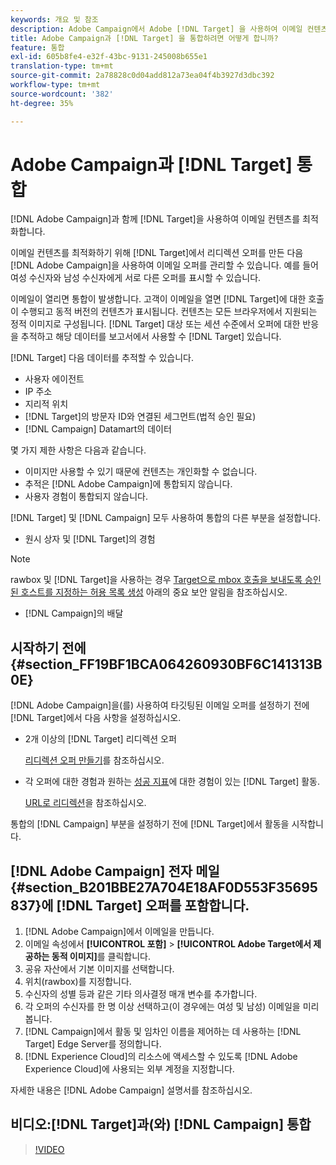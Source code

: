 ```yaml
---
keywords: 개요 및 참조
description: Adobe Campaign에서 Adobe [!DNL Target] 을 사용하여 이메일 컨텐츠를 최적화하는 방법을 알아봅니다.
title: Adobe Campaign과 [!DNL Target] 을 통합하려면 어떻게 합니까?
feature: 통합
exl-id: 605b8fe4-e32f-43bc-9131-245008b655e1
translation-type: tm+mt
source-git-commit: 2a78828c0d04add812a73ea04f4b3927d3dbc392
workflow-type: tm+mt
source-wordcount: '382'
ht-degree: 35%

---
```


# Adobe Campaign과 [!DNL Target] 통합

[!DNL Adobe Campaign]과 함께 [!DNL Target]을 사용하여 이메일 컨텐츠를 최적화합니다.

이메일 컨텐츠를 최적화하기 위해 [!DNL Target]에서 리디렉션 오퍼를 만든 다음 [!DNL Adobe Campaign]을 사용하여 이메일 오퍼를 관리할 수 있습니다. 예를 들어 여성 수신자와 남성 수신자에게 서로 다른 오퍼를 표시할 수 있습니다.

이메일이 열리면 통합이 발생합니다. 고객이 이메일을 열면 [!DNL Target]에 대한 호출이 수행되고 동적 버전의 컨텐츠가 표시됩니다. 컨텐츠는 모든 브라우저에서 지원되는 정적 이미지로 구성됩니다. [!DNL Target] 대상 또는 세션 수준에서 오퍼에 대한 반응을 추적하고 해당 데이터를 보고서에서 사용할 수  [!DNL Target] 있습니다.

[!DNL Target] 다음 데이터를 추적할 수 있습니다.

* 사용자 에이전트
* IP 주소
* 지리적 위치
* [!DNL Target]의 방문자 ID와 연결된 세그먼트(법적 승인 필요)
* [!DNL Campaign] Datamart의 데이터

몇 가지 제한 사항은 다음과 같습니다.

* 이미지만 사용할 수 있기 때문에 컨텐츠는 개인화할 수 없습니다.
* 추적은 [!DNL Adobe Campaign]에 통합되지 않습니다.
* 사용자 경험이 통합되지 않습니다.

[!DNL Target] 및 [!DNL Campaign] 모두 사용하여 통합의 다른 부분을 설정합니다.

* 원시 상자 및 [!DNL Target]의 경험

>[!NOTE]
>
>rawbox 및 [!DNL Target]을 사용하는 경우 [Target으로 mbox 호출을 보내도록 승인된 호스트를 지정하는 허용 목록 생성](/help/administrating-target/hosts.md#allowlist) 아래의 중요 보안 알림을 참조하십시오.

* [!DNL Campaign]의 배달

## 시작하기 전에 {#section_FF19BF1BCA064260930BF6C141313B0E}

[!DNL Adobe Campaign]을(를) 사용하여 타깃팅된 이메일 오퍼를 설정하기 전에 [!DNL Target]에서 다음 사항을 설정하십시오.

* 2개 이상의 [!DNL Target] 리디렉션 오퍼

   [리디렉션 오퍼 만들기](/help/c-experiences/c-manage-content/offer-redirect.md)를 참조하십시오.

* 각 오퍼에 대한 경험과 원하는 [성공 지표](/help/c-activities/r-success-metrics/success-metrics.md)에 대한 경험이 있는 [!DNL Target] 활동.

   [URL로 리디렉션](/help/c-experiences/c-visual-experience-composer/redirect-offer.md)을 참조하십시오.

통합의 [!DNL Campaign] 부분을 설정하기 전에 [!DNL Target]에서 활동을 시작합니다.

## [!DNL Adobe Campaign] 전자 메일 {#section_B201BBE27A704E18AF0D553F35695837}에 [!DNL Target] 오퍼를 포함합니다.

1. [!DNL Adobe Campaign]에서 이메일을 만듭니다.
1. 이메일 속성에서 **[!UICONTROL 포함]** > **[!UICONTROL Adobe Target에서 제공하는 동적 이미지]**&#x200B;를 클릭합니다.
1. 공유 자산에서 기본 이미지를 선택합니다.
1. 위치(rawbox)를 지정합니다.
1. 수신자의 성별 등과 같은 기타 의사결정 매개 변수를 추가합니다.
1. 각 오퍼의 수신자를 한 명 이상 선택하고(이 경우에는 여성 및 남성) 이메일을 미리 봅니다.
1. [!DNL Campaign]에서 활동 및 임차인 이름을 제어하는 데 사용하는 [!DNL Target] Edge Server를 정의합니다.
1. [!DNL Experience Cloud]의 리소스에 액세스할 수 있도록 [!DNL Adobe Experience Cloud]에 사용되는 외부 계정을 지정합니다.

자세한 내용은 [!DNL Adobe Campaign] 설명서를 참조하십시오.

## 비디오:[!DNL Target]과(와) [!DNL Campaign] 통합

>[!VIDEO](https://video.tv.adobe.com/v/35149)
